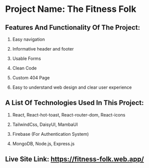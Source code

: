# Project Name: The Fitness Folk


## Features And Functionality Of The Project:

1. Easy navigation

2. Informative header and footer

3. Usable Forms

4. Clean Code

5. Custom 404 Page

6. Easy to understand web design and clear user experience


## A List Of Technologies Used In This Project:

1. React, React-hot-toast, React-router-dom, React-icons

2. TailwindCss, DaisyUI, MambaUI

3. Firebase (For Authentication System)

4. MongoDB, Node.js, Express.js 


## Live Site Link: https://fitness-folk.web.app/